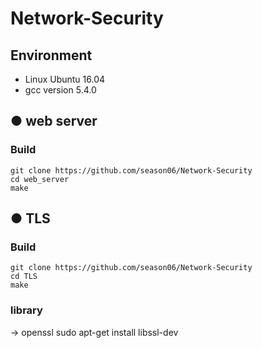 # Network-Security

## Environment
- Linux Ubuntu 16.04
- gcc version 5.4.0

## ● web server
### Build
```
git clone https://github.com/season06/Network-Security
cd web_server
make
```
## ● TLS
### Build
```
git clone https://github.com/season06/Network-Security
cd TLS
make
```
### library
-> openssl
   sudo apt-get install libssl-dev

